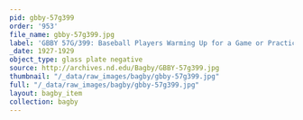 ```yaml
---
pid: gbby-57g399
order: '953'
file_name: gbby-57g399.jpg
label: 'GBBY 57G/399: Baseball Players Warming Up for a Game or Practice - c1927-1929'
_date: 1927-1929
object_type: glass plate negative
source: http://archives.nd.edu/Bagby/GBBY-57g399.jpg
thumbnail: "/_data/raw_images/bagby/gbby-57g399.jpg"
full: "/_data/raw_images/bagby/gbby-57g399.jpg"
layout: bagby_item
collection: bagby
---
```

